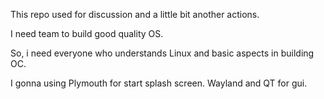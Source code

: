 This repo used for discussion and a little bit another actions.

I need team to build good quality OS.

So, i need everyone who understands Linux and basic aspects in building OC.

I gonna using Plymouth for start splash screen.
Wayland and QT for gui.
